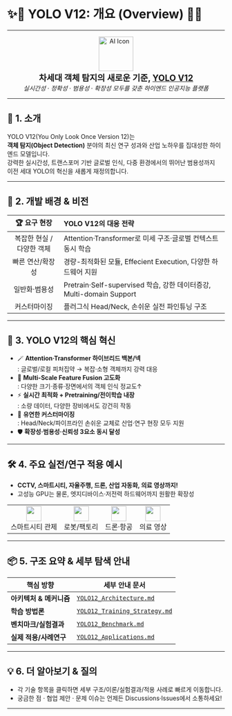 # ✨🚀 YOLO V12: 개요 (Overview) 🚀✨

---

<div align="center">

<img src="https://img.icons8.com/color/96/artificial-intelligence.png" width="80" height="80" alt="AI Icon"/>
<br>
<b style="font-size:1.4em;">차세대 객체 탐지의 새로운 기준, <u>YOLO V12</u></b>
<br>
<i>실시간성 · 정확성 · 범용성 · 확장성 모두를 갖춘 하이엔드 인공지능 플랫폼</i>

</div>

---

## 🌟 1. 소개

YOLO V12(You Only Look Once Version 12)는  
**객체 탐지(Object Detection)** 분야의 최신 연구 성과와 산업 노하우를 집대성한 하이엔드 모델입니다.  
강력한 실시간성, 트랜스포머 기반 글로벌 인식, 다중 환경에서의 뛰어난 범용성까지  
이전 세대 YOLO의 혁신을 새롭게 재정의합니다.

---

## 🎯 2. 개발 배경 & 비전

| 🏆 요구 현장 | YOLO V12의 대응 전략 |
|:--:|:--|
| 복잡한 현실 / 다양한 객체 | Attention·Transformer로 미세 구조·글로벌 컨텍스트 동시 학습 |
| 빠른 연산/확장성 | 경량-최적화된 모듈, Effecient Execution, 다양한 하드웨어 지원 |
| 일반화·범용성 | Pretrain·Self-supervised 학습, 강한 데이터증강, Multi-domain Support |
| 커스터마이징 | 플러그식 Head/Neck, 손쉬운 실전 파인튜닝 구조 |

---

## 🚩 3. YOLO V12의 핵심 혁신

- 🪄 **Attention·Transformer 하이브리드 백본/넥**  
  : 글로벌/로컬 피처집약 → 복잡·소형 객체까지 강력 대응
- 🎈 **Multi-Scale Feature Fusion 고도화**  
  : 다양한 크기·종류·장면에서의 객체 인식 정교도↑
- ⚡ **실시간 최적화 + Pretraining/전이학습 내장**  
  : 소량 데이터, 다양한 장비에서도 강건히 작동
- 🔧 **유연한 커스터마이징**  
  : Head/Neck/파이프라인 손쉬운 교체로 산업·연구 현장 모두 지원
- 🛡️ **확장성·범용성·신뢰성 3요소 동시 달성**

---

## 🛠️ 4. 주요 실전/연구 적용 예시

- **CCTV, 스마트시티, 자율주행, 드론, 산업 자동화, 의료 영상까지!**
- 고성능 GPU는 물론, 엣지디바이스·저전력 하드웨어까지 원활한 확장성

<table>
  <tr>
    <td align="center"><img src="https://img.icons8.com/color/48/city.png" width="35"/><br>스마트시티 관제</td>
    <td align="center"><img src="https://img.icons8.com/color/48/robot.png" width="35"/><br>로봇/팩토리</td>
    <td align="center"><img src="https://img.icons8.com/color/48/drone.png" width="35"/><br>드론·항공</td>
    <td align="center"><img src="https://img.icons8.com/color/48/microscope.png" width="35"/><br>의료 영상</td>
  </tr>
</table>

---

## 📦 5. 구조 요약 & 세부 탐색 안내

<div align="center">

| 핵심 방향             | 세부 안내 문서                             | 
|---------------------|--------------------------------------------|
| **아키텍처 & 메커니즘**  | [`YOLO12_Architecture.md`](./YOLO12_Architecture.md)   |
| **학습 방법론**         | [`YOLO12_Training_Strategy.md`](./YOLO12_Training_Strategy.md) |
| **벤치마크/실험결과**    | [`YOLO12_Benchmark.md`](./YOLO12_Benchmark.md)          |
| **실제 적용/사례연구**  | [`YOLO12_Applications.md`](./YOLO12_Applications.md)    |

</div>

---

## 💡 6. 더 알아보기 & 질의

- 각 기술 항목을 클릭하면 세부 구조/이론/실험결과/적용 사례로 빠르게 이동합니다.
- 궁금한 점 · 협업 제안 · 문제 이슈는 언제든 Discussions·Issues에서 소통하세요!

---


